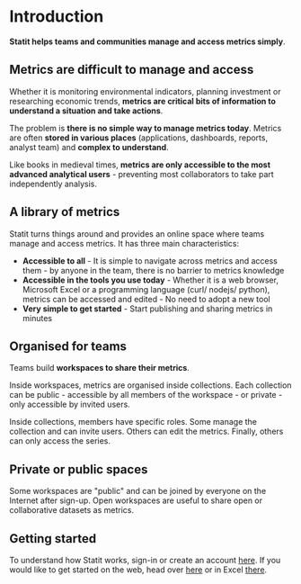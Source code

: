 # Introduction

**Statit helps teams and communities manage and access metrics simply**.


## **Metrics are difficult to manage and access**

Whether it is monitoring environmental indicators, planning investment or researching economic trends, **metrics are critical bits of information to understand a situation and take actions**.

The problem is **there is no simple way to manage metrics today**. Metrics are often **stored in various places** (applications, dashboards, reports, analyst team) and **complex to understand**.

Like books in medieval times, **metrics are only accessible to the most advanced analytical users** - preventing most collaborators to take part independently analysis.


## **A library of metrics**

Statit turns things around and provides an online space where teams manage and access metrics. It has three main characteristics:

- **Accessible to all** - It is simple to navigate across metrics and access them - by anyone in the team, there is no barrier to metrics knowledge
- **Accessible in the tools you use today** - Whether it is a web browser, Microsoft Excel or a programming language (curl/ nodejs/ python), metrics can be accessed and edited - No need to adopt a new tool
- **Very simple to get started** - Start publishing and sharing metrics in minutes


## **Organised for teams**

Teams build **workspaces to share their metrics**.

Inside workspaces, metrics are organised inside collections. Each collection can be public - accessible by all members of the workspace - or private - only accessible by invited users.

Inside collections, members have specific roles. Some manage the collection and can invite users. Others can edit the metrics. Finally, others can only access the series.


## **Private or public spaces**

Some workspaces are "public" and can be joined by everyone on the Internet after sign-up. Open workspaces are useful to share open or collaborative datasets as metrics.


## **Getting started**

To understand how Statit works, sign-in or create an account [here](https://gostatit.com/sign). If you would like to get started on the web, head over [here](gs/web.md) or in Excel [there](gs/excel.md).
